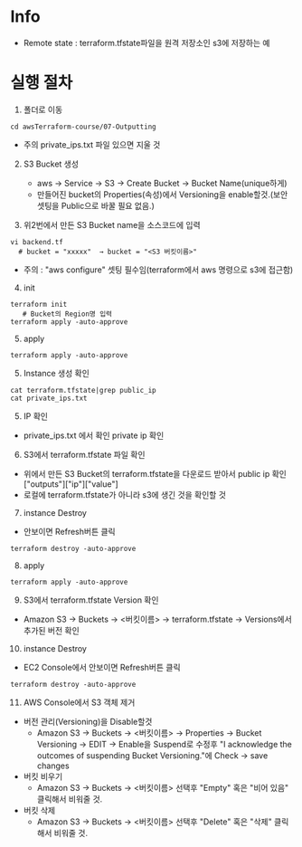 # Info
* Remote state : terraform.tfstate파일을 원격 저장소인 s3에 저장하는 예


# 실행 절차
1. 폴더로 이동
```
cd awsTerraform-course/07-Outputting
```
* 주의 private_ips.txt 파일 있으면 지울 것

2. S3 Bucket 생성
   * aws → Service → S3 → Create Bucket → Bucket Name(unique하게)
   * 만들어진 bucket의 Properties(속성)에서 Versioning을 enable할것.(보안 셋팅을 Public으로 바꿀 필요 없음.)

3. 위2번에서 만든 S3 Bucket name을 소스코드에 입력
```
vi backend.tf
  # bucket = "xxxxx"  → bucket = "<S3 버킷이름>"
```
* 주의 : "aws configure" 셋팅 필수임(terraform에서 aws 명령으로 s3에 접근함)

4. init
```
terraform init
   # Bucket의 Region명 입력
terraform apply -auto-approve
```

5. apply
```
terraform apply -auto-approve
```

5. Instance 생성 확인
```
cat terraform.tfstate|grep public_ip
cat private_ips.txt
```


5. IP 확인
* private_ips.txt 에서 확인 private ip 확인

6. S3에서 terraform.tfstate 파일 확인
* 위에서 만든 S3 Bucket의 terraform.tfstate을 다운로드 받아서 public ip 확인 ["outputs"]["ip"]["value"]
* 로컬에 terraform.tfstate가 아니라 s3에 생긴 것을 확인할 것

7. instance Destroy
* 안보이면 Refresh버튼 클릭
```
terraform destroy -auto-approve
```


8. apply
```
terraform apply -auto-approve
```

9. S3에서 terraform.tfstate Version 확인
* Amazon S3 → Buckets → <버킷이름> → terraform.tfstate → Versions에서 추가된 버전 확인


10. instance Destroy
* EC2 Console에서 안보이면 Refresh버튼 클릭
```
terraform destroy -auto-approve
```


11. AWS Console에서 S3 객체 제거
* 버전 관리(Versioning)을 Disable할것
  - Amazon S3 → Buckets → <버킷이름> → Properties → Bucket Versioning → EDIT → Enable을 Suspend로 수정후 "I acknowledge the outcomes of suspending Bucket Versioning."에 Check → save changes
* 버킷 비우기
  - Amazon S3 → Buckets → <버킷이름> 선택후 "Empty" 혹은 "비어 있음" 클릭해서 비워줄 것.
* 버킷 삭제
  - Amazon S3 → Buckets → <버킷이름> 선택후 "Delete" 혹은 "삭제" 클릭해서 비워줄 것.
